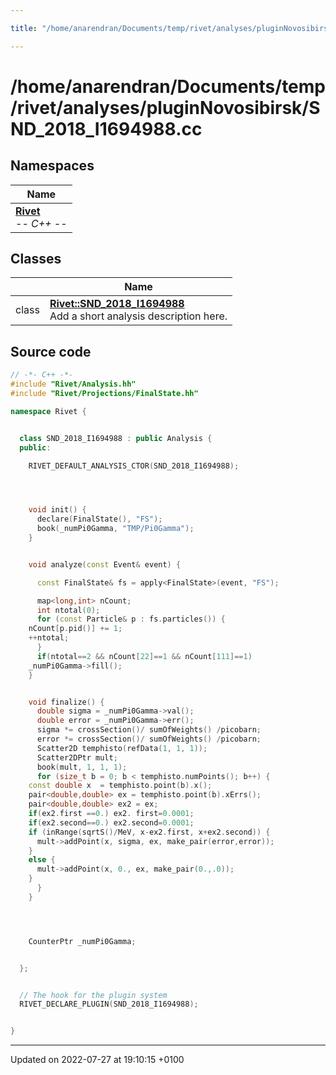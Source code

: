 ```yaml
---

title: "/home/anarendran/Documents/temp/rivet/analyses/pluginNovosibirsk/SND_2018_I1694988.cc"

---
```


# /home/anarendran/Documents/temp/rivet/analyses/pluginNovosibirsk/SND_2018_I1694988.cc



## Namespaces

| Name           |
| -------------- |
| **[Rivet](http://example.org/namespaces/namespacerivet/)** <br>-*- C++ -*-  |

## Classes

|                | Name           |
| -------------- | -------------- |
| class | **[Rivet::SND_2018_I1694988](http://example.org/classes/classrivet_1_1snd__2018__i1694988/)** <br>Add a short analysis description here.  |




## Source code

```cpp
// -*- C++ -*-
#include "Rivet/Analysis.hh"
#include "Rivet/Projections/FinalState.hh"

namespace Rivet {


  class SND_2018_I1694988 : public Analysis {
  public:

    RIVET_DEFAULT_ANALYSIS_CTOR(SND_2018_I1694988);




    void init() {
      declare(FinalState(), "FS");
      book(_numPi0Gamma, "TMP/Pi0Gamma");
    }


    void analyze(const Event& event) {

      const FinalState& fs = apply<FinalState>(event, "FS");

      map<long,int> nCount;
      int ntotal(0);
      for (const Particle& p : fs.particles()) {
    nCount[p.pid()] += 1;
    ++ntotal;
      }
      if(ntotal==2 && nCount[22]==1 && nCount[111]==1)
    _numPi0Gamma->fill();
    }


    void finalize() {
      double sigma = _numPi0Gamma->val();
      double error = _numPi0Gamma->err();
      sigma *= crossSection()/ sumOfWeights() /picobarn;
      error *= crossSection()/ sumOfWeights() /picobarn;
      Scatter2D temphisto(refData(1, 1, 1));
      Scatter2DPtr mult;
      book(mult, 1, 1, 1);
      for (size_t b = 0; b < temphisto.numPoints(); b++) {
    const double x  = temphisto.point(b).x();
    pair<double,double> ex = temphisto.point(b).xErrs();
    pair<double,double> ex2 = ex;
    if(ex2.first ==0.) ex2. first=0.0001;
    if(ex2.second==0.) ex2.second=0.0001;
    if (inRange(sqrtS()/MeV, x-ex2.first, x+ex2.second)) {
      mult->addPoint(x, sigma, ex, make_pair(error,error));
    }
    else {
      mult->addPoint(x, 0., ex, make_pair(0.,.0));
    }
      }
    }




    CounterPtr _numPi0Gamma;


  };


  // The hook for the plugin system
  RIVET_DECLARE_PLUGIN(SND_2018_I1694988);


}
```


-------------------------------

Updated on 2022-07-27 at 19:10:15 +0100
